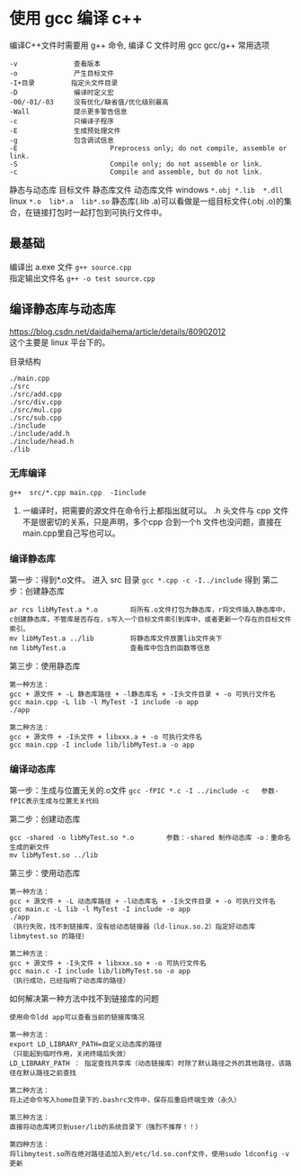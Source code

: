 # 使用 gcc 编译 c++ 
编译C++文件时需要用 g++ 命令, 编译 C 文件时用 gcc 
gcc/g++ 常用选项
```
-v              查看版本
-o              产生目标文件
-I+目录         指定头文件目录
-D              编译时定义宏
-00/-01/-03     没有优化/缺省值/优化级别最高
-Wall           提示更多警告信息
-c              只编译子程序
-E              生成预处理文件
-g              包含调试信息
-E                       Preprocess only; do not compile, assemble or link.
-S                       Compile only; do not assemble or link.
-c                       Compile and assemble, but do not link.
```

静态与动态库
目标文件 静态库文件 动态库文件
windows   `*.obj *.lib  *.dll`
linux   `*.o  lib*.a  lib*.so`
静态库(.lib .a)可以看做是一组目标文件(.obj .o)的集合，在链接打包时一起打包到可执行文件中。 

## 最基础
编译出 a.exe 文件
`g++ source.cpp`   
指定输出文件名
`g++ -o test source.cpp`


## 编译静态库与动态库
https://blog.csdn.net/daidaihema/article/details/80902012  
这个主要是 linux 平台下的。

目录结构
```
./main.cpp
./src
./src/add.cpp
./src/div.cpp
./src/mul.cpp
./src/sub.cpp
./include
./include/add.h
./include/head.h
./lib
```

### 无库编译
` g++  src/*.cpp main.cpp  -Iinclude `
1. 一编译时，把需要的源文件在命令行上都指出就可以。 .h 头文件与 cpp 文件不是很密切的关系，只是声明，多个cpp 合到一个h 文件也没问题，直接在main.cpp里自己写也可以。

### 编译静态库
第一步：得到*.o文件。 进入 src 目录  `gcc *.cpp -c -I../include`   得到
第二步：创建静态库  
```
ar rcs libMyTest.a *.o        将所有.o文件打包为静态库，r将文件插入静态库中，c创建静态库，不管库是否存在，s写入一个目标文件索引到库中，或者更新一个存在的目标文件索引。
mv libMyTest.a ../lib         将静态库文件放置lib文件夹下
nm libMyTest.a                查看库中包含的函数等信息
```
第三步：使用静态库
```
第一种方法：
gcc + 源文件 + -L 静态库路径 + -l静态库名 + -I头文件目录 + -o 可执行文件名
gcc main.cpp -L lib -l MyTest -I include -o app
./app

第二种方法：
gcc + 源文件 + -I头文件 + libxxx.a + -o 可执行文件名
gcc main.cpp -I include lib/libMyTest.a -o app
```


### 编译动态库

第一步：生成与位置无关的.o文件
`gcc -fPIC *.c -I ../include -c   参数-fPIC表示生成与位置无关代码`

第二步：创建动态库
```
gcc -shared -o libMyTest.so *.o        参数：-shared 制作动态库 -o：重命名生成的新文件
mv libMyTest.so ../lib
```
第三步：使用动态库
```
第一种方法：
gcc + 源文件 + -L 动态库路径 + -l动态库名 + -I头文件目录 + -o 可执行文件名
gcc main.c -L lib -l MyTest -I include -o app
./app
（执行失败，找不到链接库，没有给动态链接器（ld-linux.so.2）指定好动态库 libmytest.so 的路径）

第二种方法：
gcc + 源文件 + -I头文件 + libxxx.so + -o 可执行文件名
gcc main.c -I include lib/libMyTest.so -o app
（执行成功，已经指明了动态库的路径）
```

如何解决第一种方法中找不到链接库的问题

```
使用命令ldd app可以查看当前的链接库情况

第一种方法：
export LD_LIBRARY_PATH=自定义动态库的路径
（只能起到临时作用，关闭终端后失效）
LD_LIBRARY_PATH ： 指定查找共享库（动态链接库）时除了默认路径之外的其他路径，该路径在默认路径之前查找

第二种方法：
将上述命令写入home目录下的.bashrc文件中，保存后重启终端生效（永久）

第三种方法：
直接将动态库拷贝到user/lib的系统目录下（强烈不推荐！！）

第四种方法：
将libmytest.so所在绝对路径追加入到/etc/ld.so.conf文件，使用sudo ldconfig -v 更新
```